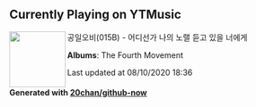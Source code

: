 ## Currently Playing on YTMusic

[<img align="left" width="100" src="https://lh3.googleusercontent.com/SuesUpeQzGlMxQPggxtKffhX6MGa5JzMh74uOQY241p_Pm2oLVPvuO1vbTRtMNWOcI-dY5QeOgv0cUFezw">](https://music.youtube.com/channel/UC_8W0BtpDDAufJdDpjq4OOQ)

공일오비(015B) - 어디선가 나의 노랠 듣고 있을 너에게

**Albums**: The Fourth Movement

Last updated at 08/10/2020 18:36

#### Generated with [20chan/github-now](https://github.com/20chan/github-now)


<!--
**20chan/20chan** is a ✨ _special_ ✨ repository because its `README.md` (this file) appears on your GitHub profile.

Here are some ideas to get you started:

- 🔭 I’m currently working on ...
- 🌱 I’m currently learning ...
- 👯 I’m looking to collaborate on ...
- 🤔 I’m looking for help with ...
- 💬 Ask me about ...
- 📫 How to reach me: ...
- 😄 Pronouns: ...
- ⚡ Fun fact: ...
-->
